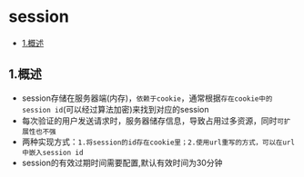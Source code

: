 # session

<!-- vim-markdown-toc Marked -->

* [1.概述](#1.概述)

<!-- vim-markdown-toc -->

## 1.概述

- session存储在服务器端(内存)，`依赖于cookie`，通常根据`存在cookie中的session id`(可以经过算法加密)来找到对应的session
- 每次验证的用户发送请求时，服务器储存信息，导致占用过多资源，同时`可扩展性也不强`
- 两种实现方式：`1.将session的id存在cookie里；2.使用url重写的方式，可以在url中嵌入session id`
- session的有效过期时间需要配置,默认有效时间为30分钟

